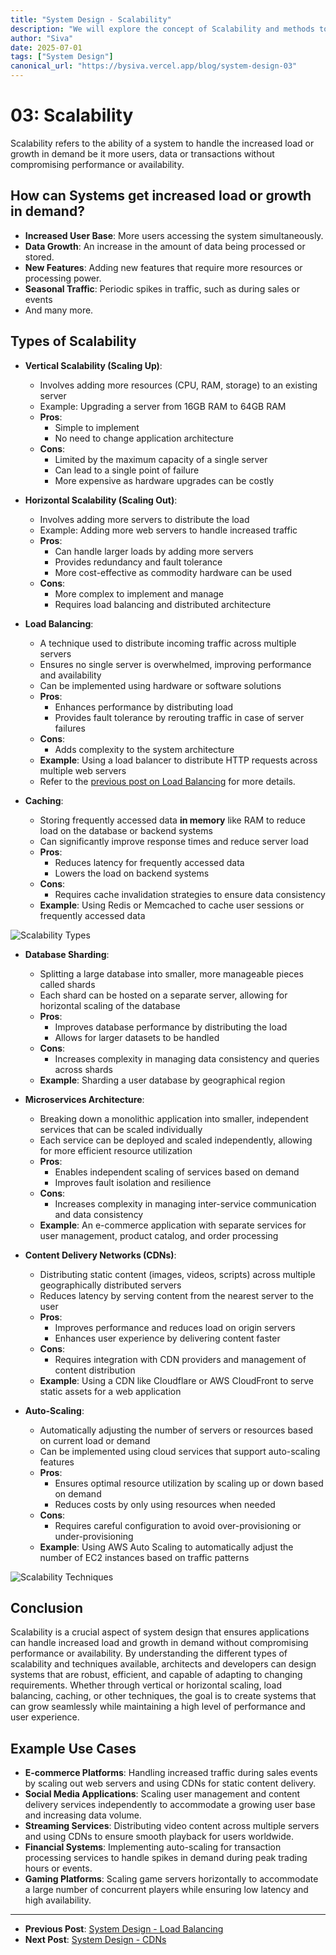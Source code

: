 ```yaml
---
title: "System Design - Scalability"
description: "We will explore the concept of Scalability and methods to Scale the system"
author: "Siva"
date: 2025-07-01
tags: ["System Design"]
canonical_url: "https://bysiva.vercel.app/blog/system-design-03"
---
```


# 03: Scalability
Scalability refers to the ability of a system to handle the increased load or growth in demand be it more users, data or transactions without compromising performance or availability. 

## How can Systems get increased load or growth in demand?
- **Increased User Base**: More users accessing the system simultaneously.
- **Data Growth**: An increase in the amount of data being processed or stored.
- **New Features**: Adding new features that require more resources or processing power.
- **Seasonal Traffic**: Periodic spikes in traffic, such as during sales or events
- And many more.

## Types of Scalability
- **Vertical Scalability (Scaling Up)**:
  - Involves adding more resources (CPU, RAM, storage) to an existing server
  - Example: Upgrading a server from 16GB RAM to 64GB RAM
  - **Pros**:
    - Simple to implement
    - No need to change application architecture
  - **Cons**:
    - Limited by the maximum capacity of a single server
    - Can lead to a single point of failure
    - More expensive as hardware upgrades can be costly

- **Horizontal Scalability (Scaling Out)**:
  - Involves adding more servers to distribute the load
  - Example: Adding more web servers to handle increased traffic
  - **Pros**:
    - Can handle larger loads by adding more servers
    - Provides redundancy and fault tolerance
    - More cost-effective as commodity hardware can be used
  - **Cons**:
    - More complex to implement and manage
    - Requires load balancing and distributed architecture

- **Load Balancing**:
  - A technique used to distribute incoming traffic across multiple servers
  - Ensures no single server is overwhelmed, improving performance and availability
  - Can be implemented using hardware or software solutions
  - **Pros**:
    - Enhances performance by distributing load
    - Provides fault tolerance by rerouting traffic in case of server failures
  - **Cons**:
    - Adds complexity to the system architecture
  - **Example**: Using a load balancer to distribute HTTP requests across multiple web servers
  - Refer to the [previous post on Load Balancing](/blog/system-design-02) for more details.

- **Caching**:
  - Storing frequently accessed data **in memory** like RAM to reduce load on the database or backend systems
  - Can significantly improve response times and reduce server load
  - **Pros**:
    - Reduces latency for frequently accessed data
    - Lowers the load on backend systems
  - **Cons**:
    - Requires cache invalidation strategies to ensure data consistency
  - **Example**: Using Redis or Memcached to cache user sessions or frequently accessed data

![Scalability Types](/blog_assets/scalability-1.png)

- **Database Sharding**:
  - Splitting a large database into smaller, more manageable pieces called shards
  - Each shard can be hosted on a separate server, allowing for horizontal scaling of the database
  - **Pros**:
    - Improves database performance by distributing the load
    - Allows for larger datasets to be handled
  - **Cons**:
    - Increases complexity in managing data consistency and queries across shards
  - **Example**: Sharding a user database by geographical region 

- **Microservices Architecture**:
  - Breaking down a monolithic application into smaller, independent services that can be scaled individually
  - Each service can be deployed and scaled independently, allowing for more efficient resource utilization
  - **Pros**:
    - Enables independent scaling of services based on demand
    - Improves fault isolation and resilience
  - **Cons**:
    - Increases complexity in managing inter-service communication and data consistency
  - **Example**: An e-commerce application with separate services for user management, product catalog, and order processing

- **Content Delivery Networks (CDNs)**:
  - Distributing static content (images, videos, scripts) across multiple geographically distributed servers
  - Reduces latency by serving content from the nearest server to the user
  - **Pros**:
    - Improves performance and reduces load on origin servers
    - Enhances user experience by delivering content faster
  - **Cons**:
    - Requires integration with CDN providers and management of content distribution
  - **Example**: Using a CDN like Cloudflare or AWS CloudFront to serve static assets for a web application

- **Auto-Scaling**:
  - Automatically adjusting the number of servers or resources based on current load or demand
  - Can be implemented using cloud services that support auto-scaling features
  - **Pros**:
    - Ensures optimal resource utilization by scaling up or down based on demand
    - Reduces costs by only using resources when needed
  - **Cons**:
    - Requires careful configuration to avoid over-provisioning or under-provisioning
  - **Example**: Using AWS Auto Scaling to automatically adjust the number of EC2 instances based on traffic patterns

![Scalability Techniques](/blog_assets/scalability-2.png)

## Conclusion
Scalability is a crucial aspect of system design that ensures applications can handle increased load and growth in demand without compromising performance or availability. By understanding the different types of scalability and techniques available, architects and developers can design systems that are robust, efficient, and capable of adapting to changing requirements. Whether through vertical or horizontal scaling, load balancing, caching, or other techniques, the goal is to create systems that can grow seamlessly while maintaining a high level of performance and user experience.

## Example Use Cases
- **E-commerce Platforms**: Handling increased traffic during sales events by scaling out web servers and using CDNs for static content delivery.
- **Social Media Applications**: Scaling user management and content delivery services independently to accommodate a growing user base and increasing data volume.
- **Streaming Services**: Distributing video content across multiple servers and using CDNs to ensure smooth playback for users worldwide.
- **Financial Systems**: Implementing auto-scaling for transaction processing services to handle spikes in demand during peak trading hours or events.
- **Gaming Platforms**: Scaling game servers horizontally to accommodate a large number of concurrent players while ensuring low latency and high availability.

---
- **Previous Post**: [System Design - Load Balancing](/blog/system-design-02)
- **Next Post**: [System Design - CDNs](/blog/system-design-04)